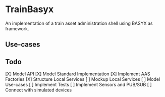 # TrainBasyx

An implementation of a train asset administration shell using BASYX as framework.

## Use-cases

## Todo
[X] Model API
[X] Model Standard Implementation
[X] Implement AAS Factories
[X] Structure Local Services
[ ] Mockup Local Services
[ ] Model Use-cases
[ ] Implement Tests
[ ] Implement Sensors and PUB/SUB
[ ] Connect with simulated devices
 
